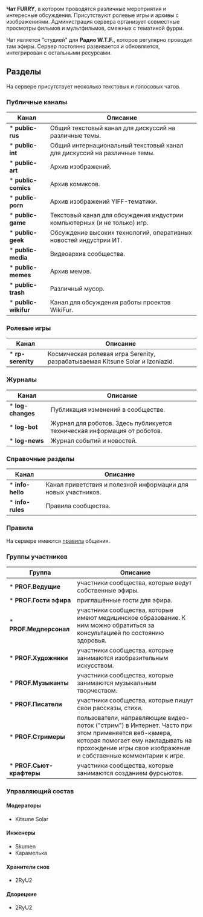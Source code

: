 **Чат FURRY**, в котором проводятся различные мероприятия и интересные обсуждения. Присутствуют ролевые игры и архивы с изображениями. Администрация сервера организует совместные просмотры фильмов и мультфильмов, смежных с тематикой фурри.

Чат является "студией" для **Радио W.T.F.**, которое регулярно проводит там эфиры. Сервер постоянно развивается и обновляется, интегрирован с остальными ресурсами.

## Разделы
На сервере присутствует несколько текстовых и голосовых чатов.

### Публичные каналы

Канал | Описание
----- | --------
* **public-rus**        | Общий текстовый канал для дискуссий на различные темы.
* **public-int**        | Общий интернациональный текстовый канал для дискуссий на различные темы.
* **public-art**        | Архив изображений.
* **public-comics**     | Архив комиксов.
* **public-porn**       | Архив изображений YIFF-тематики.
* **public-game**       | Текстовый канал для обсуждения индустрии компьютерных (и не только) игр.
* **public-geek**       | Обсуждение высоких технологий, оперативных новостей индустрии ИТ.
* **public-media**      | Видеоархив сообщества.
* **public-memes**      | Архив мемов.
* **public-trash**      | Различный мусор.
* **public-wikifur**    | Канал для обсуждения работы проектов WikiFur.

### Ролевые игры

Канал | Описание
----- | --------
* **rp-serenity** | Космическая ролевая игра Serenity, разрабатываемая Kitsune Solar и Izoniazid.

### Журналы

Канал | Описание
----- | --------
* **log-changes**   | Публикация изменений в сообществе.
* **log-bot**       | Журнал для роботов. Здесь публикуется техническая информация от роботов.
* **log-news**      | Журнал событий и новостей.

### Справочные разделы

Канал | Описание
----- | --------
* **info-hello** | Канал приветствия и полезной информации для новых участников.
* **info-rules** | Правила сообщества.

### Правила

На сервере имеются [правила](https://metainfo.github.io/rules/) общения.

### Группы участников

Группа | Описание
------ | --------
* **PROF.Ведущие**          | участники сообщества, которые ведут собственные эфиры.
* **PROF.Гости эфира**      | приглашённые гости для эфира.
* **PROF.Медперсонал**      | участники сообщества, которые имеют медицинское образование. К ним можно обратиться за консультацией по состоянию здоровья.
* **PROF.Художники**        | участники сообщества, которые занимаются изобразительным искусством.
* **PROF.Музыканты**        | участники сообщества, которые занимаются музыкальным творчеством.
* **PROF.Писатели**         | участники сообщества, которые пишут свои рассказы, стихи.
* **PROF.Стримеры**         | пользователи, направляющие видео-поток ("стрим") в Интернет. Часто при этом применяется веб-камера, которая помогает ему накладывать на прохождение игры свое изображение и собственные комментарии к игре.
* **PROF.Сьют-крафтеры**    | участники сообщества, которые занимаются созданием фурсьютов.

### Управляющий состав

#### Модераторы

* Kitsune Solar

#### Инженеры

* Skumen
* Карамелька

#### Хранители снов

* 2RyU2

#### Дворецкие

* 2RyU2

